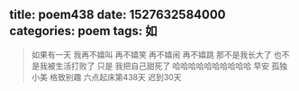 title: poem438
date: 1527632584000
categories: poem
tags: 如
---
> 如果有一天
我再不嬉叫
再不嬉笑
再不嬉闹
再不嬉跳
那不是我长大了
也不是我被生活打败了
只是
我把自己甜死了
哈哈哈哈哈哈哈哈哈哈
早安
孤独小美
格致别趣
六点起床第438天 迟到30天